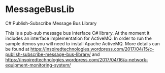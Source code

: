 # MessageBusLib
C# Publish-Subscribe Message Bus Library

This is a pub-sub message bus interface C# library. At the moment it includes an interface implementation for ActiveMQ. In order to run the sample demos you will need to install Apache ActiveMQ. More details can be found at https://inspiredtechnologies.wordpress.com/2017/04/15/c-publish-subscribe-message-bus-library/ and https://inspiredtechnologies.wordpress.com/2017/04/16/a-network-equipment-monitoring-system/

